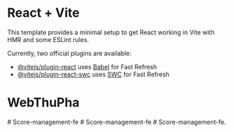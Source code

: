 # React + Vite

This template provides a minimal setup to get React working in Vite with HMR and some ESLint rules.

Currently, two official plugins are available:

- [@vitejs/plugin-react](https://github.com/vitejs/vite-plugin-react/blob/main/packages/plugin-react/README.md) uses [Babel](https://babeljs.io/) for Fast Refresh
- [@vitejs/plugin-react-swc](https://github.com/vitejs/vite-plugin-react-swc) uses [SWC](https://swc.rs/) for Fast Refresh
# WebThuPha
#   S c o r e - m a n a g e m e n t - f e  
 #   S c o r e - m a n a g e m e n t - f e  
 #   S c o r e - m a n a g e m e n t - f e .  
 